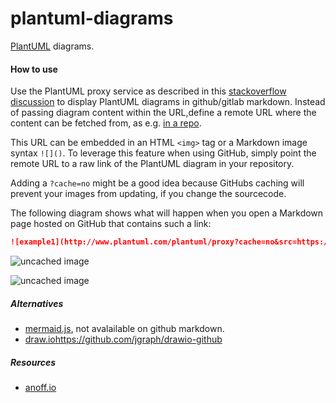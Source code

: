# plantuml-diagrams


[PlantUML](github.com/plantuml/plantuml) diagrams.

#### How to use

Use the PlantUML proxy service as described in this [stackoverflow discussion](https://stackoverflow.com/questions/32203610/how-to-integrate-uml-diagrams-into-gitlab-or-github) to display PlantUML diagrams in github/gitlab markdown. Instead of passing diagram content within the URL,define a remote URL where the content can be fetched from, as e.g. [in a repo](http://www.plantuml.com/plantuml/proxy?src=https://raw.github.com/plantuml/plantuml-server/master/src/main/webapp/resource/test2diagrams.txt).
  
This URL can be embedded in an HTML `<img>` tag or a Markdown image syntax `![]()`. To leverage this feature when using GitHub, simply point the remote URL to a raw link of the PlantUML diagram in your repository.

Adding a `?cache=no` might be a good idea because GitHubs caching will prevent your images from updating, if you change the sourcecode.

The following diagram shows what will happen when you open a Markdown page hosted on GitHub that contains such a link:

```markdown
![example1](http://www.plantuml.com/plantuml/proxy?cache=no&src=https://raw.githubusercontent.com/marolive/plantuml-diagrams/master/example/example1.puml)
```
![uncached image](http://www.plantuml.com/plantuml/proxy?cache=no&src=https://raw.githubusercontent.com/marolive/plantuml-diagrams/master/example/example1.puml)

![uncached image](http://www.plantuml.com/plantuml/proxy?cache=no&src=https://raw.githubusercontent.com/marolive/plantuml-diagrams/master/example/example2.puml)

##### Alternatives
* [mermaid.js](https://github.com/knsv/mermaid), not avalailable on github markdown.
* [draw.io](https://github.com/knsv/mermaid)https://github.com/jgraph/drawio-github

##### Resources
* [anoff.io](https://anoff.io/blog/2018-07-31-diagrams-with-plantuml/)
